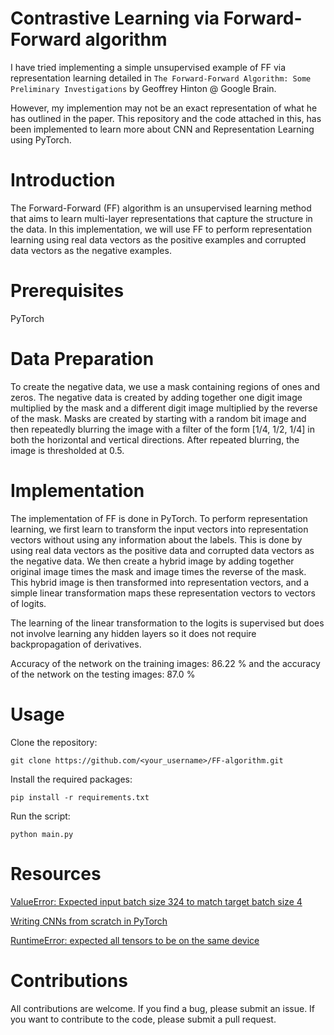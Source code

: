 # Contrastive Learning via Forward-Forward algorithm

I have tried implementing a simple unsupervised example of FF via representation learning detailed in `The Forward-Forward Algorithm: Some Preliminary Investigations` by Geoffrey Hinton @ Google Brain. 

However, my implemention may not be an exact representation of what he has outlined in the paper. This repository and the code attached in this, has been implemented to learn more about CNN and Representation Learning using PyTorch.

# Introduction

The Forward-Forward (FF) algorithm is an unsupervised learning method that aims to learn multi-layer representations that capture the structure in the data. In this implementation, we will use FF to perform representation learning using real data vectors as the positive examples and corrupted data vectors as the negative examples.

# Prerequisites

PyTorch

# Data Preparation

To create the negative data, we use a mask containing regions of ones and zeros. The negative data is created by adding together one digit image multiplied by the mask and a different digit image multiplied by the reverse of the mask. Masks are created by starting with a random bit image and then repeatedly blurring the image with a filter of the form [1/4, 1/2, 1/4] in both the horizontal and vertical directions. After repeated blurring, the image is thresholded at 0.5.

# Implementation

The implementation of FF is done in PyTorch. To perform representation learning, we first learn to transform the input vectors into representation vectors without using any information about the labels. This is done by using real data vectors as the positive data and corrupted data vectors as the negative data. We then create a hybrid image by adding together original image times the mask and image times the reverse of the mask. This hybrid image is then transformed into representation vectors, and a simple linear transformation maps these representation vectors to vectors of logits.

The learning of the linear transformation to the logits is supervised but does not involve learning any hidden layers so it does not require backpropagation of derivatives. 

Accuracy of the network on the training images: 86.22 % and the accuracy of the network on the testing images: 87.0 %

# Usage

Clone the repository:

`git clone https://github.com/<your_username>/FF-algorithm.git`

Install the required packages:

`pip install -r requirements.txt`

Run the script:

`python main.py`

# Resources

<a href="https://discuss.pytorch.org/t/valueerror-expected-input-batch-size-324-to-match-target-batch-size-4/24498">ValueError: Expected input batch size 324 to match target batch size 4</a>

<a href="https://blog.paperspace.com/writing-cnns-from-scratch-in-pytorch/">Writing CNNs from scratch in PyTorch</a>

<a href="https://stackoverflow.com/questions/66091226/runtimeerror-expected-all-tensors-to-be-on-the-same-device">RuntimeError: expected all tensors to be on the same device</a>

# Contributions

All contributions are welcome. If you find a bug, please submit an issue. If you want to contribute to the code, please submit a pull request. 
